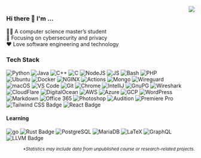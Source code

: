 <img align='right' src='https://github-readme-stats-one-bice.vercel.app/api/top-langs/?username=developStorm&layout=compact&hide=css,scss,ActionScript,Makefile&langs_count=10&theme=ayu-mirage&hide_border=true&custom_title=Languages%20Used%20(By%20File%20Size)&role=OWNER,ORGANIZATION_MEMBER,COLLABORATOR&exclude_repo=simple-badges'>


### Hi there 👋 I'm ...
👨‍🎓 A computer science master’s student  
🔎 Focusing on cybersecurity and privacy  
❤️ Love software engineering and technology

<!-- Badge generator https://github.com/developStorm/simple-badges  -->

### Tech Stack
![Python](https://img.shields.io/badge/Python-3776AB?logo=python&logoColor=fff&style=flat-square#956f2e0) 
![Java](https://img.shields.io/badge/Java-007396?logo=openjdk&logoColor=fff&style=flat-square#956f2e0) 
![C++](https://img.shields.io/badge/C%2B%2B-00599C?logo=cplusplus&logoColor=fff&style=flat-square#956f2e0)
![C](https://img.shields.io/badge/C-A8B9CC?logo=c&logoColor=fff&style=flat-square#956f2e0) 
![NodeJS](https://img.shields.io/badge/Node.js-393?logo=nodedotjs&logoColor=fff&style=flat-square#956f2e0)
![JS](https://img.shields.io/badge/JS-F7DF1E?logo=javascript&logoColor=fff&style=flat-square#956f2e0)
![Bash](https://img.shields.io/badge/Bash-4EAA25?logo=gnubash&logoColor=fff&style=flat-square#956f2e0)
![PHP](https://img.shields.io/badge/PHP-777BB4?logo=php&logoColor=fff&style=flat-square#956f2e0)  
![Ubuntu](https://img.shields.io/badge/Ubuntu-E95420?logo=ubuntu&logoColor=fff&style=flat-square#956f2e0)
![Docker](https://img.shields.io/badge/Docker-2496ED?logo=docker&logoColor=fff&style=flat-square#956f2e0)
![NGINX](https://img.shields.io/badge/NGINX-009639?logo=nginx&logoColor=fff&style=flat-square#956f2e0)
![Actions](https://img.shields.io/badge/Actions-2088FF?logo=githubactions&logoColor=fff&style=flat-square#956f2e0)
![Mongo](https://img.shields.io/badge/Mongo-47A248?logo=mongodb&logoColor=fff&style=flat-square#956f2e0)
![Wireguard](https://img.shields.io/badge/WireGuard-88171A?logo=wireguard&logoColor=fff&style=flat-square#956f2e0)  
![macOS](https://img.shields.io/badge/macOS-000?logo=apple&logoColor=fff&style=flat-square#956f2e0)
![VS Code](https://img.shields.io/badge/VS%20Code-007ACC?logo=visualstudiocode&logoColor=fff&style=flat-square#956f2e0) 
![Git](https://img.shields.io/badge/Git-F05032?logo=git&logoColor=fff&style=flat-square#956f2e0)
![Chrome](https://img.shields.io/badge/Chrome-4285F4?logo=googlechrome&logoColor=fff&style=flat-square#956f2e0) 
![IntelliJ](https://img.shields.io/badge/IntelliJ-000?logo=intellijidea&logoColor=fff&style=flat-square#956f2e0)
![GnuPG](https://img.shields.io/badge/GnuPG-0093DD?logo=gnuprivacyguard&logoColor=fff&style=flat-square#956f2e0)
![Wireshark](https://img.shields.io/badge/Wireshark-1679A7?logo=wireshark&logoColor=fff&style=flat-square#956f2e0)  
![CloudFlare](https://img.shields.io/badge/Cloudflare-F38020?logo=cloudflare&logoColor=fff&style=flat-square#956f2e0)
![DigitalOcean](https://img.shields.io/badge/DigitalOcean-0080FF?logo=digitalocean&logoColor=fff&style=flat-square#956f2e0)
![AWS](https://img.shields.io/badge/AWS-232F3E?logo=amazonaws&logoColor=fff&style=flat-square#956f2e0)
![Azure](https://img.shields.io/badge/Azure-0078D4?logo=microsoftazure&logoColor=fff&style=flat-square#956f2e0)
![GCP](https://img.shields.io/badge/GCP-4285F4?logo=googlecloud&logoColor=fff&style=flat-square#956f2e0)
![WordPress](https://img.shields.io/badge/WordPress-21759B?logo=wordpress&logoColor=fff&style=flat-square#956f2e0)  
![Markdown](https://img.shields.io/badge/Markdown-000?logo=markdown&logoColor=fff&style=flat-square#956f2e0)
![Office 365](https://img.shields.io/badge/Office%20365-D83B01?logo=microsoftoffice&logoColor=fff&style=flat-square#956f2e0) 
![Photoshop](https://img.shields.io/badge/Photoshop-31A8FF?logo=adobephotoshop&logoColor=fff&style=flat-square#956f2e0)
![Audition](https://img.shields.io/badge/Adobe%20Audition-6CBDAD?logo=adobeaudition&logoColor=fff&style=flat-square#956f2e0)
![Premiere Pro](https://img.shields.io/badge/Premiere%20Pro-99F?logo=adobepremierepro&logoColor=fff&style=flat-square#956f2e0)  
![Tailwind CSS Badge](https://img.shields.io/badge/Tailwind-06B6D4?logo=tailwindcss&logoColor=fff&style=flat-square)
![React Badge](https://img.shields.io/badge/React-61DAFB?logo=react&logoColor=000&style=flat-square)

<!-- ![WebAuthn](https://img.shields.io/badge/WebAuthn-3423A6?logo=webauthn&logoColor=fff&style=flat-square#956f2e0) -->
<!-- ![Minecraft](https://img.shields.io/badge/Minecraft-62B47A?logo=minecraft&logoColor=fff&style=flat-square#956f2e0)  -->


#### Learning
![go](https://img.shields.io/badge/Go-00ADD8?logo=go&logoColor=fff&style=flat-square#956f2e0) 
![Rust Badge](https://img.shields.io/badge/Rust-000?logo=rust&logoColor=fff&style=flat-square)
![PostgreSQL](https://img.shields.io/badge/PostgreSQL-4169E1?logo=postgresql&logoColor=fff&style=flat-square#956f2e0)
![MariaDB](https://img.shields.io/badge/MariaDB-003545?logo=mariadb&logoColor=fff&style=flat-square#956f2e0)
![LaTeX](https://img.shields.io/badge/LaTeX-008080?logo=latex&logoColor=fff&style=flat-square#956f2e0)
![GraphQL](https://img.shields.io/badge/GraphQL-E434AA?logo=graphql&logoColor=fff&style=flat-square#956f2e0)
![LLVM Badge](https://img.shields.io/badge/LLVM-262D3A?logo=llvm&logoColor=fff&style=flat-square)


<!-- ![Flask](https://img.shields.io/badge/Flask-000?logo=flask&logoColor=fff&style=flat-square#956f2e0)  -->



<p align='right'>
  <i>
    <sub>
      *Statistics may include data from unpublished course or research-related projects.
    </sub>
  </i>
</p>
